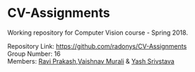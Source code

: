 # CV-Assignments
Working repository for Computer Vision course - Spring 2018.

Repository Link: https://github.com/radonys/CV-Assignments <br>
Group Number: 16<br>
Members:
[Ravi Prakash](https://github.com/iamravipakash),[Vaishnav Murali](https://github.com/vaishnavm217) & [Yash Srivstava](https://github.com/radonys)
